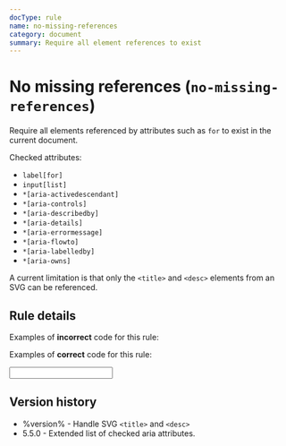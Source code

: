 ```yaml
---
docType: rule
name: no-missing-references
category: document
summary: Require all element references to exist
---
```


# No missing references (`no-missing-references`)

Require all elements referenced by attributes such as `for` to exist in the current document.

Checked attributes:

- `label[for]`
- `input[list]`
- `*[aria-activedescendant]`
- `*[aria-controls]`
- `*[aria-describedby]`
- `*[aria-details]`
- `*[aria-errormessage]`
- `*[aria-flowto]`
- `*[aria-labelledby]`
- `*[aria-owns]`

A current limitation is that only the `<title>` and `<desc>` elements from an SVG can be referenced.

## Rule details

Examples of **incorrect** code for this rule:

<validate name="incorrect" rules="no-missing-references">
    <label for="missing-input"></label>
    <div aria-labelledby="missing-text"></div>
    <div aria-describedby="missing-text another-missing"></div>
</validate>

Examples of **correct** code for this rule:

<validate name="correct" rules="no-missing-references">
    <label for="my-input"></label>
    <div id="verbose-text"></div>
    <div id="another-text"></div>
    <div aria-labelledby="verbose-text"></div>
    <div aria-describedby="verbose-text another-text"></div>
    <input id="my-input">
</validate>

## Version history

- %version% - Handle SVG `<title>` and `<desc>`
- 5.5.0 - Extended list of checked aria attributes.
